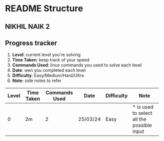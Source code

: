 # README Structure

## NIKHIL NAIK 2

## Progress tracker

1. **Level**: current level you're solving
2. **Time Taken**: keep track of your speed
3. **Commands Used**: linux commands you used to solve each level
4. **Date**: wen you completed each level
5. **Difficulty**: Easy/Medium/Hard/Ultra
6. **Note**: side notes to refer

| Level | Time Taken | Commands Used | Date     | Difficulty | Note                                        |
| ----- | ---------- | ------------- | -------- | ---------- | ------------------------------------------- |
| 0     | 2m         | 2             | 25/03/24 | Easy       | \* is used to select all the possible input |
